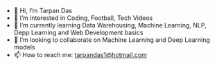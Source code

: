 - 👋 Hi, I’m Tarpan Das
- 👀 I’m interested in Coding, Football, Tech Videos
- 🌱 I’m currently learning Data Warehousing, Machine Learning, NLP, Depp Learning and Web Development basics
- 💞️ I’m looking to collaborate on Machine Learning and Deep Learning models
- 📫 How to reach me: tarpandas1@hotmail.com

<!---
tarpandas/tarpandas is a ✨ special ✨ repository because its `README.md` (this file) appears on your GitHub profile.
You can click the Preview link to take a look at your changes.
--->

